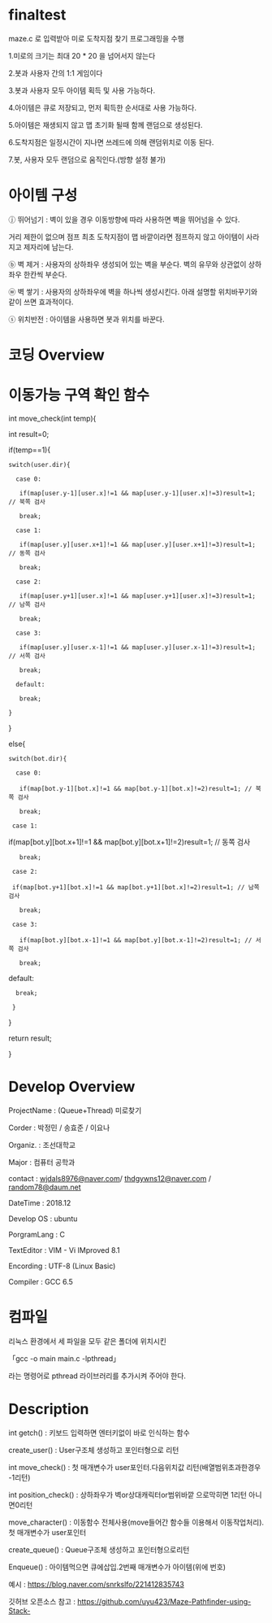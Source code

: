 # finaltest

maze.c 로 입력받아 미로 도착지점 찾기 프로그래밍을 수행

1.미로의 크기는 최대 20 * 20 을 넘어서지 않는다

2.봇과 사용자 간의 1:1 게임이다

3.봇과 사용자 모두 아이템 획득 및 사용 가능하다.

4.아이템은 큐로 저장되고, 먼저 획득한 순서대로 사용 가능하다.

5.아이템은 재생되지 않고 맵 초기화 될때 함께 랜덤으로 생성된다.

6.도착지점은 일정시간이 지나면 쓰레드에 의해 랜덤위치로 이동 된다.

7.봇, 사용자 모두 랜덤으로 움직인다.(방향 설정 불가)


# 아이템 구성
ⓙ 뛰어넘기 : 벽이 있을 경우 이동방향에 따라 사용하면 벽을 뛰어넘을 수 있다.

거리 제한이 없으며 점프 최초 도착지점이 맵 바깥이라면 점프하지 않고 아이템이 사라지고 제자리에 남는다.

ⓑ 벽 제거 : 사용자의 상하좌우 생성되어 있는 벽을 부순다. 벽의 유무와 상관없이 상하좌우 한칸씩 부순다.

ⓦ 벽 쌓기 : 사용자의 상하좌우에 벽을 하나씩 생성시킨다. 아래 설명할 위치바꾸기와 같이 쓰면 효과적이다.

ⓢ 위치반전 : 아이템을 사용하면 봇과 위치를 바꾼다.

# 코딩 Overview
# 이동가능 구역 확인 함수
int move_check(int temp){

  int result=0;
  
  if(temp==1){
  
    switch(user.dir){
    
      case 0:
      
       if(map[user.y-1][user.x]!=1 && map[user.y-1][user.x]!=3)result=1; // 북쪽 검사
       
       break;
       
      case 1:
      
       if(map[user.y][user.x+1]!=1 && map[user.y][user.x+1]!=3)result=1; // 동쪽 검사
       
       break;
       
      case 2:
      
       if(map[user.y+1][user.x]!=1 && map[user.y+1][user.x]!=3)result=1; // 남쪽 검사
       
       break;
       
      case 3:
      
       if(map[user.y][user.x-1]!=1 && map[user.y][user.x-1]!=3)result=1; // 서쪽 검사
       
       break;
       
      default:
      
       break;
       
    }
    
  }
  
  else{
  
    switch(bot.dir){
    
      case 0:
      
       if(map[bot.y-1][bot.x]!=1 && map[bot.y-1][bot.x]!=2)result=1; // 북쪽 검사
       
       break;
       
     case 1:
     
  if(map[bot.y][bot.x+1]!=1 && map[bot.y][bot.x+1]!=2)result=1; // 동쪽 검사
  
       break;
       
     case 2:
     
     if(map[bot.y+1][bot.x]!=1 && map[bot.y+1][bot.x]!=2)result=1; // 남쪽 검사
     
       break;
       
	 case 3:
	 
       if(map[bot.y][bot.x-1]!=1 && map[bot.y][bot.x-1]!=2)result=1; // 서쪽 검사
       
       break;
       
  default:
  
      break;
      
	 }
	 
 }
 
 return result;

}



# Develop Overview

ProjectName : (Queue+Thread) 미로찾기

Corder : 박정민 / 송효준 / 이요나

Organiz. : 조선대학교

Major : 컴퓨터 공학과

contact : wjdals8976@naver.com/ thdgywns12@naver.com / random78@daum.net

DateTime : 2018.12

Develop OS : ubuntu

PorgramLang : C

TextEditor : VIM - Vi IMproved 8.1

Encording : UTF-8 (Linux Basic)

Compiler : GCC 6.5

# 컴파일

리눅스 환경에서 세 파일을 모두 같은 폴더에 위치시킨

「gcc -o main main.c -lpthread」

라는 명령어로 pthread 라이브러리를 추가시켜 주어야 한다.


# Description
int getch() : 키보드 입력하면 엔터키없이 바로 인식하는 함수

create_user() : User구조체 생성하고 포인터형으로 리턴

int move_check() : 첫 매개변수가 user포인터.다음위치값 리턴(배열범위초과한경우 -1리턴)

int position_check() : 상하좌우가 벽or상대캐릭터or범위바깥 으로막히면 1리턴 아니면0리턴

move_character() : 이동함수 전체사용(move들어간 함수들 이용해서 이동작업처리).첫 매개변수가 user포인터

create_queue() : Queue구조체 생성하고 포인터형으로리턴

Enqueue() : 아이템먹으면 큐에삽입.2번째 매개변수가 아이템(위에 번호)

예시 : https://blog.naver.com/snrkslfo/221412835743

깃허브 오픈소스 참고 : https://github.com/uyu423/Maze-Pathfinder-using-Stack-
